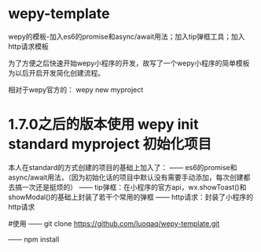# wepy-template
wepy的模板-加入es6的promise和async/await用法；加入tip弹框工具；加入http请求模板

为了方便之后快速开始wepy小程序的开发，故写了一个wepy小程序的简单模板为以后开启开发简化创建流程。

相对于wepy官方的：
wepy new myproject
# 1.7.0之后的版本使用 wepy init standard myproject 初始化项目

本人在standard的方式创建的项目的基础上加入了：
 —— es6的promise和async/await用法，（因为初始化话的项目中默认没有需要手动添加，每次创建都去搞一次还是挺烦的）
 —— tip弹框：在小程序的官方api，wx.showToast()和showModal()的基础上封装了若干个常用的弹框
 —— http请求：封装了小程序的http请求
 
#使用
 —— git clone https://github.com/luoqaq/wepy-template.git
 
 —— npm install
